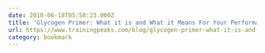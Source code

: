 ```yaml
---
date: 2018-06-18T05:58:23.000Z
title: 'Glycogen Primer: What it is and What it Means For Your Performance'
url: https://www.trainingpeaks.com/blog/glycogen-primer-what-it-is-and-what-it-means-for-your-performance/
category: bookmark
---
```

